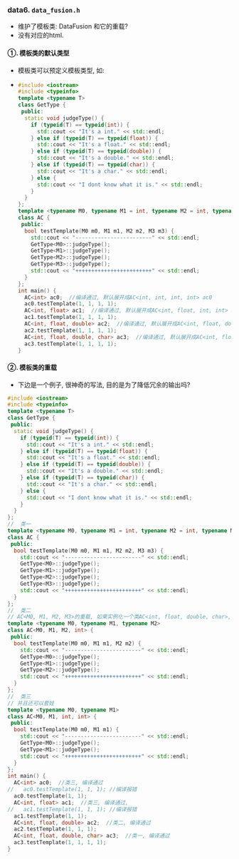### data6. `data_fusion.h`

- 维护了模板类: DataFusion 和它的重载?  
- 没有对应的html. 

#### ①. 模板类的默认类型
 - 模板类可以预定义模板类型, 如: 

 - ```C++
   #include <iostream>
   #include <typeinfo>
   template <typename T>
   class GetType {
    public:
     static void judgeType() {
       if (typeid(T) == typeid(int)) {
         std::cout << "It's a int." << std::endl;
       } else if (typeid(T) == typeid(float)) {
         std::cout << "It's a float." << std::endl;
       } else if (typeid(T) == typeid(double)) {
         std::cout << "It's a double." << std::endl;
       } else if (typeid(T) == typeid(char)) {
         std::cout << "It's a char." << std::endl;
       } else {
         std::cout << "I dont know what it is." << std::endl;
       }
     }
   };
   template <typename M0, typename M1 = int, typename M2 = int, typename M3 = int>
   class AC {
    public:
     bool testTemplate(M0 m0, M1 m1, M2 m2, M3 m3) {
       std::cout << "------------------------" << std::endl;
       GetType<M0>::judgeType();
       GetType<M1>::judgeType();
       GetType<M2>::judgeType();
       GetType<M3>::judgeType();
       std::cout << "++++++++++++++++++++++++" << std::endl;
     }
   };
   int main() {
     AC<int> ac0;  //编译通过, 默认展开成AC<int, int, int, int> ac0
     ac0.testTemplate(1, 1, 1, 1);
     AC<int, float> ac1;  //编译通过, 默认展开成AC<int, float, int, int> ac1
     ac1.testTemplate(1, 1, 1, 1);
     AC<int, float, double> ac2;  //编译通过, 默认展开成AC<int, float, double, int> ac2
     ac2.testTemplate(1, 1, 1, 1);
     AC<int, float, double, char> ac3;  //编译通过, 默认展开成AC<int, float, double, char> ac3
     ac3.testTemplate(1, 1, 1, 1);
   }
   ```
#### ②. 模板类的重载

- 下边是一个例子, 很神奇的写法, 目的是为了降低冗余的输出吗? 

```C++
#include <iostream>
#include <typeinfo>
template <typename T>
class GetType {
 public:
  static void judgeType() {
    if (typeid(T) == typeid(int)) {
      std::cout << "It's a int." << std::endl;
    } else if (typeid(T) == typeid(float)) {
      std::cout << "It's a float." << std::endl;
    } else if (typeid(T) == typeid(double)) {
      std::cout << "It's a double." << std::endl;
    } else if (typeid(T) == typeid(char)) {
      std::cout << "It's a char." << std::endl;
    } else {
      std::cout << "I dont know what it is." << std::endl;
    }
  }
};
//  类一
template <typename M0, typename M1 = int, typename M2 = int, typename M3 = int>
class AC {
 public:
  bool testTemplate(M0 m0, M1 m1, M2 m2, M3 m3) {
    std::cout << "------------------------" << std::endl;
    GetType<M0>::judgeType();
    GetType<M1>::judgeType();
    GetType<M2>::judgeType();
    GetType<M3>::judgeType();
    std::cout << "++++++++++++++++++++++++" << std::endl;
  }
};
//  类二
// AC<M0, M1, M2, M3>的重载, 如果实例化一个类AC<int, float, double, char>, 和下面的重载类没有关系; 但如果实例化一个类AC<int, float, double>, 本来是找 AC<int, float, double, int>实例化的, 但下边的重载类存在, 则会实例化一个AC<int, float, double>, 另外需要注意的是`class AC<M0, M1, M2, int>`这里的int要和上面的int对应的上, 否则编译会报错. 
template <typename M0, typename M1, typename M2>
class AC<M0, M1, M2, int> {
 public:
  bool testTemplate(M0 m0, M1 m1, M2 m2) {
    std::cout << "------------------------" << std::endl;
    GetType<M0>::judgeType();
    GetType<M1>::judgeType();
    GetType<M2>::judgeType();
    std::cout << "++++++++++++++++++++++++" << std::endl;
  }
};
//  类三
// 并且还可以套娃
template <typename M0, typename M1>
class AC<M0, M1, int, int> {
 public:
  bool testTemplate(M0 m0, M1 m1) {
    std::cout << "------------------------" << std::endl;
    GetType<M0>::judgeType();
    GetType<M1>::judgeType();
    std::cout << "++++++++++++++++++++++++" << std::endl;
  }
};
int main() {
  AC<int> ac0;  //类三, 编译通过
//   ac0.testTemplate(1, 1, 1); //编译报错
  ac0.testTemplate(1, 1);
  AC<int, float> ac1;  //类三, 编译通过,
//   ac1.testTemplate(1, 1, 1); //编译报错
  ac1.testTemplate(1, 1);
  AC<int, float, double> ac2;  //类二, 编译通过
  ac2.testTemplate(1, 1, 1);
  AC<int, float, double, char> ac3;  //类一, 编译通过
  ac3.testTemplate(1, 1, 1, 1);
}
```

